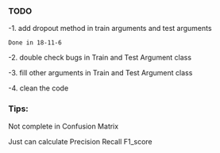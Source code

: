 ### TODO
-1. add dropout method in train arguments and test arguments 

	Done in 18-11-6


-2. double check bugs in Train and Test Argument class 


-3. fill other arguments in Train and Test Argument class


-4. clean the code

### Tips:

Not complete in Confusion Matrix


Just can calculate Precision Recall F1_score

